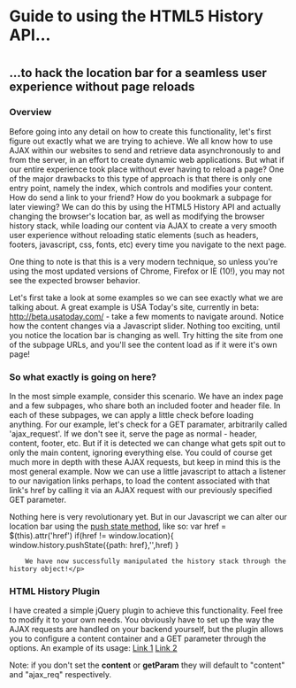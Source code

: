 <div id="main">
	<h1>Guide to using the HTML5 History API...<h1>
	<h2>...to hack the location bar for a seamless user experience without page reloads</h2>
	<h3>Overview</h3>
	<p>Before going into any detail on how to create this functionality, let's first figure out exactly what we are trying to achieve. We all know how to use AJAX within our websites to send and retrieve data asynchronously to and from the server, in an effort to create dynamic web applications. But what if our entire experience took place without ever having to reload a page? One of the major drawbacks to this type of approach is that there is only one entry point, namely the index, which controls and modifies your content. How do send a link to your friend? How do you bookmark a subpage for later viewing? We can do this by using the HTML5 History API and actually changing the browser's location bar, as well as modifying the browser history stack, while loading our content via AJAX to create a very smooth user experience without reloading static elements (such as headers, footers, javascript, css, fonts, etc) every time you navigate to the next page. </p>
<p>One thing to note is that this is a very modern technique, so unless you're using the most updated versions of Chrome, Firefox or IE (10!), you may not see the expected browser behavior.</p>
<p>Let's first take a look at some examples so we can see exactly what we are talking about. A great example is USA Today's site, currently in beta: <a href="http://beta.usatoday.com/">http://beta.usatoday.com/</a> - take a few moments to navigate around. Notice how the content changes via a Javascript slider. Nothing too exciting, until you notice the location bar is changing as well. Try hitting the site from one of the subpage URLs, and you'll see the content load as if it were it's own page!</p>
	<h3>So what exactly is going on here?</h3>
	<p>In the most simple example, consider this scenario. We have an index page and a few subpages, who share both an included footer and header file. In each of these subpages, we can apply a little check before loading anything. For our example, let's check for a GET paramater, arbitrarily called 'ajax_request'. If we don't see it, serve the page as normal - header, content, footer, etc. But if it is detected we can change what gets spit out to only the main content, ignoring everything else. You could of course get much more in depth with these AJAX requests, but keep in mind this is the most general example. Now we can use a little javascript to attach a listener to our navigation links perhaps, to load the content associated with that link's href by calling it via an AJAX request with our previously specified GET parameter.</p>
	<p>Nothing here is very revolutionary yet. But in our Javascript we can alter our location bar using the <a href="https://developer.mozilla.org/en-US/docs/DOM/Manipulating_the_browser_history#The_pushState().C2.A0method">push state method</a>, like so:
<MTMarkdownOptions output='raw'>
			var href = $(this).attr('href')
			if(href != window.location){
				window.history.pushState({path: href},'',href)
			}
</MTMarkdownOptions>
		
		We have now successfully manipulated the history stack through the history object!</p>
<h3>HTML History Plugin</h3>
I have created a simple jQuery plugin to achieve this functionality. Feel free to modify it to your own needs. You obviously have to set up the way the AJAX requests are handled on your backend yourself, but the plugin allows you to configure a content container and a GET parameter through the options. An example of its usage:
<MTMarkdownOptions output='raw'>
	<a href="foo.php" class="nav">Link 1</a>
	<a href="bar.php" class="nav">Link 2</a>
	<div id="mainContainer"></div>
	<script src="//ajax.googleapis.com/ajax/libs/jquery/1.7.1/jquery.min.js"></script>
	<script src="js/html-history.js"></script>
	<script>
	  $(document).ready(function(){
      $('#nav a').htmlHistory({
	      content: 'mainContainer',
	      getParam: 'html5_ajax_request'
	    });
    });
  </script>
</MTMarkdownOptions>
<p>Note: if you don't set the <strong>content</strong> or <strong>getParam</strong> they will default to "content" and "ajax_req" respectively.</p>
<p>
</div>